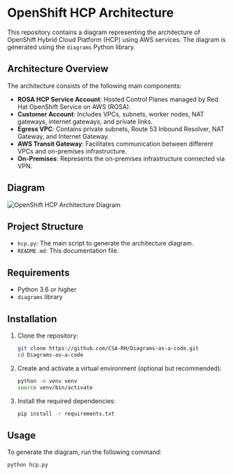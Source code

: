 # OpenShift HCP Architecture

This repository contains a diagram representing the architecture of OpenShift Hybrid Cloud Platform (HCP) using AWS services. The diagram is generated using the `diagrams` Python library.

## Architecture Overview

The architecture consists of the following main components:

- **ROSA HCP Service Account**: Hosted Control Planes managed by Red Hat OpenShift Service on AWS (ROSA).
- **Customer Account**: Includes VPCs, subnets, worker nodes, NAT gateways, internet gateways, and private links.
- **Egress VPC**: Contains private subnets, Route 53 Inbound Resolver, NAT Gateway, and Internet Gateway.
- **AWS Transit Gateway**: Facilitates communication between different VPCs and on-premises infrastructure.
- **On-Premises**: Represents the on-premises infrastructure connected via VPN.

## Diagram

![OpenShift HCP Architecture Diagram](/releases/latest/download/openshift_hcp_architecture.png)

## Project Structure

- `hcp.py`: The main script to generate the architecture diagram.
- `README.md`: This documentation file.

## Requirements

- Python 3.6 or higher
- `diagrams` library

## Installation

1. Clone the repository:

    ```sh
    git clone https://github.com/CSA-RH/Diagrams-as-a-code.git
    cd Diagrams-as-a-code
    ```

2. Create and activate a virtual environment (optional but recommended):

    ```sh
    python -m venv venv
    source venv/bin/activate  
    ```

3. Install the required dependencies:

    ```sh
    pip install -r requirements.txt
    ```

## Usage

To generate the diagram, run the following command:

```sh
python hcp.py
